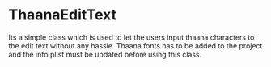 # ThaanaEditText
Its a simple class which is used to let the users input thaana characters to the edit text without any hassle. Thaana fonts has to be added
to the project and the info.plist must be updated before using this class.
